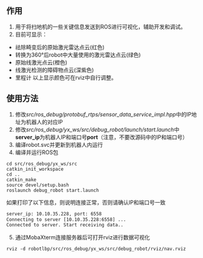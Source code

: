 ## 作用
1. 用于将扫地机的一些关键信息发送到ROS进行可视化，辅助开发和调试。
2. 目前可显示：
- 祛除畸变后的原始激光雷达点云(红色)
- 转换为360°后robot中大量使用的激光雷达点云(绿色)
- 原始线激光点云(橙色)
- 线激光检测的障碍物点云(深紫色)
- 里程计
以上显示颜色可在rviz中自行调整。

## 使用方法
1. 修改*src/ros_debug/protobuf_rtps/sensor_data_service_impl.hpp*中的IP地址为机器人的对应IP
2. 修改*src/ros_debug/yx_ws/src/debug_robot/launch/start.launch*中**server_ip**为机器人IP和端口号**port**（注意，不要改源码中的IP和端口号）
3. 编译robot.svc并更新到机器人内运行
4. 编译并运行ROS包
```shell
cd src/ros_debug/yx_ws/src
catkin_init_workspace
cd ..
catkin_make
source devel/setup.bash
roslaunch debug_robot start.launch
```
如果打印了以下信息，则说明连接正常，否则请确认IP和端口号一致
```txt
server_ip: 10.10.35.228, port: 6558
Connecting to server [10.10.35.228:6558] ...
Connected to server. Start receiving data..
```
5. 通过MobaXterm连接服务器后可打开rviz进行数据可视化
```shell
rviz -d robotlbp/src/ros_debug/yx_ws/src/debug_robot/rviz/nav.rviz
```

